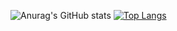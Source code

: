 ![Anurag's GitHub stats](https://github-readme-stats.vercel.app/api?username=bat-kryptonyte&count_private=true)
[![Top Langs](https://github-readme-stats.vercel.app/api/top-langs/?username=bat-kryptonyte)](https://github.com/bat-kryptonyte/github-readme-stats)
